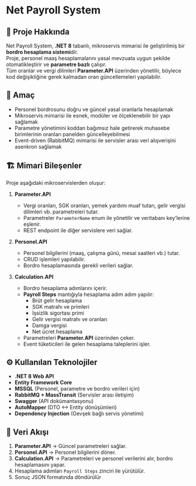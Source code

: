 # Net Payroll System

## 📌 Proje Hakkında
Net Payroll System, **.NET 8** tabanlı, mikroservis mimarisi ile geliştirilmiş bir **bordro hesaplama sistemi**dir.  
Proje, personel maaş hesaplamalarını yasal mevzuata uygun şekilde otomatikleştirir ve **parametre bazlı** çalışır.  
Tüm oranlar ve vergi dilimleri **Parameter.API** üzerinden yönetilir, böylece kod değişikliğine gerek kalmadan oran güncellemeleri yapılabilir.

## 🎯 Amaç
- Personel bordrosunu doğru ve güncel yasal oranlarla hesaplamak
- Mikroservis mimarisi ile esnek, modüler ve ölçeklenebilir bir yapı sağlamak
- Parametre yönetimini koddan bağımsız hale getirerek muhasebe birimlerinin oranları panelden güncelleyebilmesi
- Event-driven (RabbitMQ) mimarisi ile servisler arası veri alışverişini asenkron sağlamak

## 🏗 Mimari Bileşenler
Proje aşağıdaki mikroservislerden oluşur:

1. **Parameter.API**
   - Vergi oranları, SGK oranları, yemek yardımı muaf tutarı, gelir vergisi dilimleri vb. parametreleri tutar.
   - Parametreler `ParameterName` enum ile yönetilir ve veritabanı key’lerine eşlenir.
   - REST endpoint ile diğer servislere veri sağlar.

2. **Personel.API**
   - Personel bilgilerini (maaş, çalışma günü, mesai saatleri vb.) tutar.
   - CRUD işlemleri yapılabilir.
   - Bordro hesaplamasında gerekli verileri sağlar.

3. **Calculation.API**
   - Bordro hesaplama adımlarını içerir.
   - **Payroll Steps** mantığıyla hesaplama adım adım yapılır:
     - Brüt gelir hesaplama
     - SGK matrahı ve primleri
     - İşsizlik sigortası primi
     - Gelir vergisi matrahı ve oranları
     - Damga vergisi
     - Net ücret hesaplama
   - Parametreleri **Parameter.API** üzerinden çeker.
   - Event tüketicileri ile gelen hesaplama taleplerini işler.

## ⚙️ Kullanılan Teknolojiler
- **.NET 8 Web API**
- **Entity Framework Core**
- **MSSQL** (Personel, parametre ve bordro verileri için)
- **RabbitMQ + MassTransit** (Servisler arası iletişim)
- **Swagger** (API dokümantasyonu)
- **AutoMapper** (DTO <-> Entity dönüşümleri)
- **Dependency Injection** (Gevşek bağlı servis yönetimi)

## 🔄 Veri Akışı
1. **Parameter.API** → Güncel parametreleri sağlar.
2. **Personel.API** → Personel bilgilerini döner.
3. **Calculation.API** → Parametreleri ve personel verilerini alır, bordro hesaplamasını yapar.
4. Hesaplama adımları `Payroll Steps` zinciri ile yürütülür.
5. Sonuç JSON formatında döndürülür
